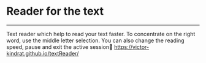 # Reader for the text
---
Text reader which help to read your text faster. To concentrate on the right word, use the middle letter selection. You can also change the reading speed, pause and exit the active session🚀
https://victor-kindrat.github.io/textReader/
